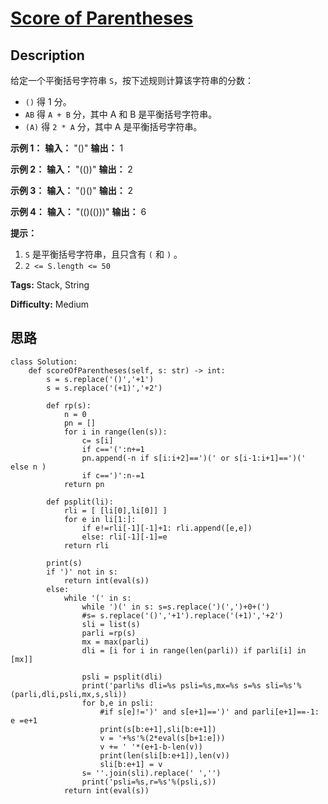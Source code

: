 # [Score of Parentheses][title]

## Description

给定一个平衡括号字符串 `S`，按下述规则计算该字符串的分数：

  * `()` 得 1 分。
  * `AB` 得 `A + B` 分，其中 A 和 B 是平衡括号字符串。
  * `(A)` 得 `2 * A` 分，其中 A 是平衡括号字符串。



**示例 1：**
            **输入：** "()"    **输出：** 1    

**示例 2：**
            **输入：** "(())"    **输出：** 2    

**示例  3：**
            **输入：** "()()"    **输出：** 2    

**示例  4：**
            **输入：** "(()(()))"    **输出：** 6    



**提示：**

  1. `S` 是平衡括号字符串，且只含有 `(` 和 `)` 。
  2. `2 <= S.length <= 50`


**Tags:** Stack, String

**Difficulty:** Medium

## 思路

``` python3
class Solution:
    def scoreOfParentheses(self, s: str) -> int:
        s = s.replace('()','+1')
        s = s.replace('(+1)','+2')

        def rp(s):
            n = 0
            pn = []
            for i in range(len(s)):
                c= s[i]
                if c=='(':n+=1
                pn.append(-n if s[i:i+2]==')(' or s[i-1:i+1]==')(' else n )
                if c==')':n-=1
            return pn

        def psplit(li):
            rli = [ [li[0],li[0]] ]
            for e in li[1:]:
                if e!=rli[-1][-1]+1: rli.append([e,e])
                else: rli[-1][-1]=e
            return rli

        print(s)
        if ')' not in s:
            return int(eval(s))
        else:
            while '(' in s:
                while ')(' in s: s=s.replace(')(',')+0+(')
                #s= s.replace('()','+1').replace('(+1)','+2')
                sli = list(s)
                parli =rp(s)
                mx = max(parli)         
                dli = [i for i in range(len(parli)) if parli[i] in [mx]] 
                
                psli = psplit(dli)
                print('parli%s dli=%s psli=%s,mx=%s s=%s sli=%s'%(parli,dli,psli,mx,s,sli))   
                for b,e in psli:
                    #if s[e]!=')' and s[e+1]==')' and parli[e+1]==-1: e =e+1
                    print(s[b:e+1],sli[b:e+1])
                    v = '+%s'%(2*eval(s[b+1:e]))
                    v += ' '*(e+1-b-len(v)) 
                    print(len(sli[b:e+1]),len(v))
                    sli[b:e+1] = v       
                s= ''.join(sli).replace(' ','')
                print('psli=%s,r=%s'%(psli,s))            
            return int(eval(s))
       
```

[title]: https://leetcode-cn.com/problems/score-of-parentheses
